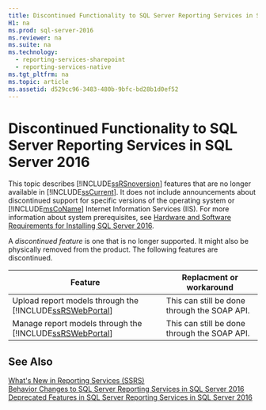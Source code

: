 ```yaml
---
title: Discontinued Functionality to SQL Server Reporting Services in SQL Server 2016
H1: na
ms.prod: sql-server-2016
ms.reviewer: na
ms.suite: na
ms.technology: 
  - reporting-services-sharepoint
  - reporting-services-native
ms.tgt_pltfrm: na
ms.topic: article
ms.assetid: d529cc96-3483-480b-9bfc-bd28b1d0ef52
---
```

# Discontinued Functionality to SQL Server Reporting Services in SQL Server 2016
  This topic describes [!INCLUDE[ssRSnoversion](../../Token/Other/ssRSnoversion_md.md)] features that are no longer available in [!INCLUDE[ssCurrent](../../Token/Other/ssCurrent_md.md)]. It does not include announcements about discontinued support for specific versions of the operating system or [!INCLUDE[msCoName](../../Token/Other/msCoName_md.md)] Internet Information Services \(IIS\). For more information about system prerequisites, see [Hardware and Software Requirements for Installing SQL Server 2016](../../Topics/TopicNameNotContainA/Hardware-and-Software-Requirements-for-Installing-SQL-Server-2016.md).  
  
A *discontinued feature* is one that is no longer supported. It might also be physically removed from the product. The following features are discontinued.  
  
|Feature|Replacment or workaround|
|-|-|
|Upload report models through the [!INCLUDE[ssRSWebPortal](../../Token/Other/ssRSWebPortal.md)]|This can still be done through the SOAP API.|  
|Manage report models through the [!INCLUDE[ssRSWebPortal](../../Token/Other/ssRSWebPortal.md)]|This can still be done through the SOAP API.|  
  
## See Also  
 [What's New in Reporting Services &#40;SSRS&#41;](../../Topics/TopicNameNotContainA/What-s-New-in-Reporting-Services--SSRS-.md)   
 [Behavior Changes to SQL Server Reporting Services  in SQL Server 2016](../../Topics/TopicNameNotContainA/Behavior-Changes-to-SQL-Server-Reporting-Services--in-SQL-Server-2016.md)   
 [Deprecated Features in SQL Server Reporting Services in SQL Server 2016](../../Topics/TopicNameNotContainA/Deprecated-Features-in-SQL-Server-Reporting-Services-in-SQL-Server-2016.md)  
  
  